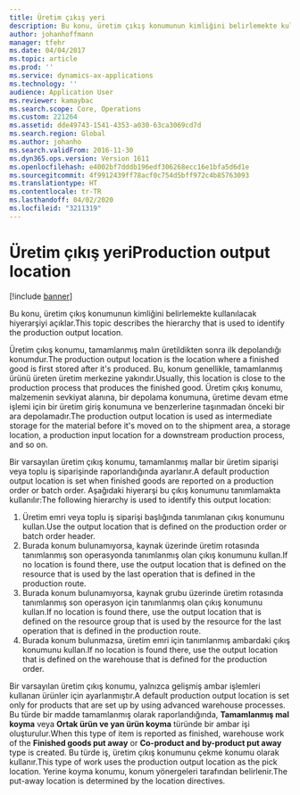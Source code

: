 ```yaml
---
title: Üretim çıkış yeri
description: Bu konu, üretim çıkış konumunun kimliğini belirlemekte kullanılacak hiyerarşiyi açıklar.
author: johanhoffmann
manager: tfehr
ms.date: 04/04/2017
ms.topic: article
ms.prod: ''
ms.service: dynamics-ax-applications
ms.technology: ''
audience: Application User
ms.reviewer: kamaybac
ms.search.scope: Core, Operations
ms.custom: 221264
ms.assetid: dde49743-1541-4353-a030-63ca3069cd7d
ms.search.region: Global
ms.author: johanho
ms.search.validFrom: 2016-11-30
ms.dyn365.ops.version: Version 1611
ms.openlocfilehash: e4002bf7dddb196edf306268ecc16e1bfa5d6d1e
ms.sourcegitcommit: 4f9912439ff78acf0c754d5bff972c4b85763093
ms.translationtype: HT
ms.contentlocale: tr-TR
ms.lasthandoff: 04/02/2020
ms.locfileid: "3211319"
---
```

# <a name="production-output-location"></a><span data-ttu-id="8229d-103">Üretim çıkış yeri</span><span class="sxs-lookup"><span data-stu-id="8229d-103">Production output location</span></span>

[!include [banner](../includes/banner.md)]

<span data-ttu-id="8229d-104">Bu konu, üretim çıkış konumunun kimliğini belirlemekte kullanılacak hiyerarşiyi açıklar.</span><span class="sxs-lookup"><span data-stu-id="8229d-104">This topic describes the hierarchy that is used to identify the production output location.</span></span>

<span data-ttu-id="8229d-105">Üretim çıkış konumu, tamamlanmış malın üretildikten sonra ilk depolandığı konumdur.</span><span class="sxs-lookup"><span data-stu-id="8229d-105">The production output location is the location where a finished good is first stored after it's produced.</span></span> <span data-ttu-id="8229d-106">Bu, konum genellikle, tamamlanmış ürünü üreten üretim merkezine yakındır.</span><span class="sxs-lookup"><span data-stu-id="8229d-106">Usually, this location is close to the production process that produces the finished good.</span></span> <span data-ttu-id="8229d-107">Üretim çıkış konumu, malzemenin sevkiyat alanına, bir depolama konumuna, üretime devam etme işlemi için bir üretim giriş konumuna ve benzerlerine taşınmadan önceki bir ara depolamadır.</span><span class="sxs-lookup"><span data-stu-id="8229d-107">The production output location is used as intermediate storage for the material before it's moved on to the shipment area, a storage location, a production input location for a downstream production process, and so on.</span></span> 

<span data-ttu-id="8229d-108">Bir varsayılan üretim çıkış konumu, tamamlanmış mallar bir üretim siparişi veya toplu iş siparişinde raporlandığında ayarlanır.</span><span class="sxs-lookup"><span data-stu-id="8229d-108">A default production output location is set when finished goods are reported on a production order or batch order.</span></span> <span data-ttu-id="8229d-109">Aşağıdaki hiyerarşi bu çıkış konumunu tanımlamakta kullanılır:</span><span class="sxs-lookup"><span data-stu-id="8229d-109">The following hierarchy is used to identify this output location:</span></span>

1. <span data-ttu-id="8229d-110">Üretim emri veya toplu iş siparişi başlığında tanımlanan çıkış konumunu kullan.</span><span class="sxs-lookup"><span data-stu-id="8229d-110">Use the output location that is defined on the production order or batch order header.</span></span>
2. <span data-ttu-id="8229d-111">Burada konum bulunamıyorsa, kaynak üzerinde üretim rotasında tanımlanmış son operasyonda tanımlanmış olan çıkış konumunu kullan.</span><span class="sxs-lookup"><span data-stu-id="8229d-111">If no location is found there, use the output location that is defined on the resource that is used by the last operation that is defined in the production route.</span></span>
3. <span data-ttu-id="8229d-112">Burada konum bulunamıyorsa, kaynak grubu üzerinde üretim rotasında tanımlanmış son operasyon için tanımlanmış olan çıkış konumunu kullan.</span><span class="sxs-lookup"><span data-stu-id="8229d-112">If no location is found there, use the output location that is defined on the resource group that is used by the resource for the last operation that is defined in the production route.</span></span>
4. <span data-ttu-id="8229d-113">Burada konum bulunmazsa, üretim emri için tanımlanmış ambardaki çıkış konumunu kullan.</span><span class="sxs-lookup"><span data-stu-id="8229d-113">If no location is found there, use the output location that is defined on the warehouse that is defined for the production order.</span></span>

<span data-ttu-id="8229d-114">Bir varsayılan üretim çıkış konumu, yalnızca gelişmiş ambar işlemleri kullanan ürünler için ayarlanmıştır.</span><span class="sxs-lookup"><span data-stu-id="8229d-114">A default production output location is set only for products that are set up by using advanced warehouse processes.</span></span> <span data-ttu-id="8229d-115">Bu türde bir madde tamamlanmış olarak raporlandığında, **Tamamlanmış mal koyma** veya **Ortak ürün ve yan ürün koyma** türünde bir ambar işi oluşturulur.</span><span class="sxs-lookup"><span data-stu-id="8229d-115">When this type of item is reported as finished, warehouse work of the **Finished goods put away** or **Co-product and by-product put away** type is created.</span></span> <span data-ttu-id="8229d-116">Bu türde iş, üretim çıkış konumunu çekme konumu olarak kullanır.</span><span class="sxs-lookup"><span data-stu-id="8229d-116">This type of work uses the production output location as the pick location.</span></span> <span data-ttu-id="8229d-117">Yerine koyma konumu, konum yönergeleri tarafından belirlenir.</span><span class="sxs-lookup"><span data-stu-id="8229d-117">The put-away location is determined by the location directives.</span></span>
